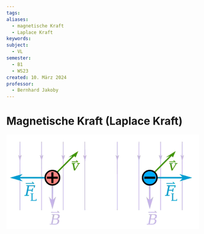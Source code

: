 ```yaml
---
tags: 
aliases:
  - magnetische Kraft
  - Laplace Kraft
keywords: 
subject:
  - VL
semester:
  - B1
  - WS23
created: 10. März 2024
professor:
  - Bernhard Jakoby
---
```

 

# Magnetische Kraft (Laplace Kraft)

![](assets/LaplaceKraft.png)